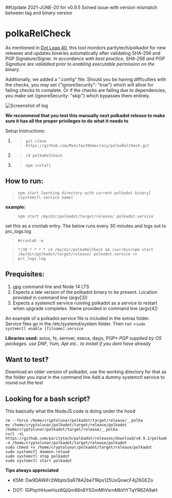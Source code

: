 ##Update 2021-JUNE-20 for v0.9.5
Solved issue with version mismatch between tag and binary version

# polkaRelCheck
As mentioned in [Dot Leap 40](https://newsletter.dotleap.com/p/dotleap-40), this tool monitors paritytech/polkadot for new releases and updates binaries automatically after validating SHA-256 and PGP Signature/Signer.
*In accordance with best practice, SHA-256 and PGP Signature are validated prior to enabling executable permission on the binary.*

Additionally, we added a ".config" file. Should you be having difficulties with the checks, you may set {"ignoreSecurity": "true"} which will allow for failing checks to complete. Or if the checks are failing due to dependencies, you make set {ignoreSecurity: "skip"} which bypasses them entirely.


![Screenshot of log](https://i.imgur.com/xbxZ4cV.png)

**We recommend that you test this manually next polkadot release to make sure it has all the proper privileges to do what it needs to**

Setup Instructions:

1. >`git clone https://github.com/ManifestDemocracy/polkaRelCheck.git`
2. >`cd polkaRelCheck`
3. >`npm install`


## How to run: 
>`npm start [working directory with current polkadot binary] [systemctl service name]`

**example:** 
>`npm start /my/dir/polkadot/target/release/ polkadot.service`

set this as a crontab entry. The below runs every 30 minutes and logs out to prc_logs.log

>`#crontab -e`

>`*/30 * * * * cd /my/dir/polkaRelCheck && /usr/bin/npm start /my/dir/polkadot/target/release/ polkadot.service >> prc_logs.log`

## Prequisites:

1. gpg command line and Node 14 LTS
2. Expects a late version of the polkadot binary to be present. Location provided in command line (argv[3])
3. Expects a systemctl serviice running polkadot as a service to restart when upgrade completes. Name provided in command line (argv[4])

An example of a polkadot.service file is included in the extras folder. 
Service files go in the /etc/systemd/system folder. 
Then run >```sudo systemctl enable [filname].service```

**Libraries used:** axios, fs, semver, execa, dayjs, PGP*
*PGP supplied by OS packages. use DNF, Yum, Apt etc.. to install if you dont have already*

## Want to test?
Download an older version of polkadot, use the working directory for that as the folder you input in the command line
Add a dummy systemctl service to round out the test

## Looking for a bash script?
This basically what the NodeJS code is doing under the hood
```
rm --force /home/cryptolunar/polkadot/target/release/__polka
mv /home/cryptolunar/polkadot/target/release/polkadot  /home/cryptolunar/polkadot/target/release/__polka
curl -sL https://github.com/paritytech/polkadot/releases/download/v0.9.2/polkadot -o /home/cryptolunar/polkadot/target/release/polkadot
sudo chmod +x /home/cryptolunar/polkadot/target/release/polkadot
sudo systemctl daemon-reload
sudo systemctl stop polkadot
sudo systemctl start polkadot
```

**Tips always appreciated**

- KSM: Dw9DAWiFr2WbptxSsR78A2be71Rps125UxQowcF4jZ6GEZo

- DOT: 1GPiqrHHuwHuz6QjQm66n8YSGmMhVsrnMbVtYTqYR6ZA9aH


